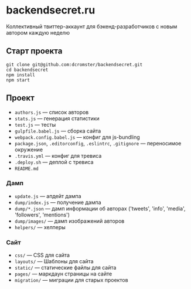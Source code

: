 # backendsecret.ru

Коллективный твиттер-аккаунт для бэкенд-разработчиков с новым автором каждую неделю

## Старт проекта

    git clone git@github.com:dcromster/backendsecret.git
    cd backendsecret
    npm install
    npm start

## Проект

* `authors.js` — список авторов
* `stats.js` — генерация статистики
* `test.js` — тесты
* `gulpfile.babel.js` — сборка сайта
* `webpack.config.babel.js` — конфиг для js-bundling
* `package.json`, `.editorconfig`, `.eslintrc`, `.gitignore` — переносимое окружение
* `.travis.yml` — конфиг для тревиса
* `.deploy.sh` — деплой с тревиса
* `README.md`

### Дамп

* `update.js` — апдейт дампа
* `dump/index.js` — получение дампа
* `dump/*.json` — дамп информации об авторах ('tweets', 'info', 'media', 'followers', 'mentions')
* `dump/images/` — дамп изображений авторов
* `helpers/` — хелперы

### Сайт

* `css/` — CSS для сайта
* `layouts/` — Шаблоны для сайта
* `static/` — статические файлы для сайта
* `pages/` — маркдаун страницы на сайте
* `migration/` — миграции для старых проектов
